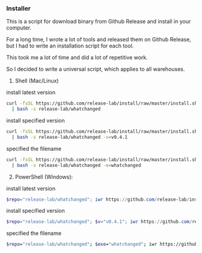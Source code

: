 ### Installer

This is a script for download binary from Github Release and install in your computer.

For a long time, I wrote a lot of tools and released them on Github Release, but I had to write an installation script for each tool.

This took me a lot of time and did a lot of repetitive work.

So I decided to write a universal script, which applies to all warehouses.

1. Shell (Mac/Linux)

install latest version

```bash
curl -fsSL https://github.com/release-lab/install/raw/master/install.sh \
  | bash -s release-lab/whatchanged
```

install specified version

```bash
curl -fsSL https://github.com/release-lab/install/raw/master/install.sh \
  | bash -s release-lab/whatchanged -v=v0.4.1
```

specified the filename

```bash
curl -fsSL https://github.com/release-lab/install/raw/master/install.sh |
  | bash -s release-lab/whatchanged -e=whatchanged
```

2. PowerShell (Windows):

install latest version

```powershell
$repo="release-lab/whatchanged"; iwr https://github.com/release-lab/install/raw/master/install.ps1 -useb | iex
```

install specified version

```powershell
$repo="release-lab/whatchanged"; $v="v0.4.1"; iwr https://github.com/release-lab/install/raw/master/install.ps1 -useb | iex
```

specified the filename

```bash
$repo="release-lab/whatchanged"; $exe="whatchanged"; iwr https://github.com/release-lab/install/raw/master/install.ps1 -useb | iex
```
